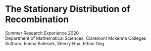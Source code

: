 # The Stationary Distribution of Recombination
Summer Research Experience 2020  
Department of Mathematical Sciences, Claremont Mckenna Colleges
Authors: Emma Kolesnik, Sherry Hua, Ethan Ong
